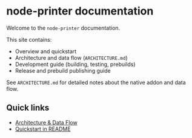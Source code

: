 # node-printer documentation

Welcome to the `node-printer` documentation.

This site contains:

- Overview and quickstart
- Architecture and data flow (`ARCHITECTURE.md`)
- Development guide (building, testing, prebuilds)
- Release and prebuild publishing guide

See `ARCHITECTURE.md` for detailed notes about the native addon and data flow.

## Quick links
- [Architecture & Data Flow](ARCHITECTURE.md)
- [Quickstart in README](../README.md)
